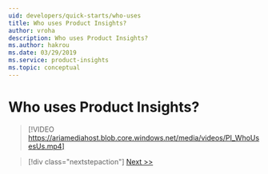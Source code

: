 ```yaml
---
uid: developers/quick-starts/who-uses
title: Who uses Product Insights?
author: vroha
description: Who uses Product Insights?
ms.author: hakrou
ms.date: 03/29/2019
ms.service: product-insights
ms.topic: conceptual
---
```


# Who uses Product Insights?

> [!VIDEO https://ariamediahost.blob.core.windows.net/media/videos/PI_WhoUsesUs.mp4]

> [!div class="nextstepaction"]
> [Next >>](how-start.md)


